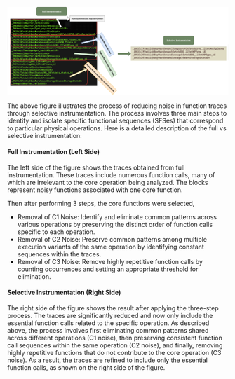 ![case_study full vs selective](full_vs_selective.png)

The above figure illustrates the process of reducing noise in function traces through selective instrumentation. The process involves three main steps to identify and isolate specific functional sequences (SFSes) that correspond to particular physical operations. Here is a detailed description of the full vs selective instrumentation:

#### Full Instrumentation (Left Side)
The left side of the figure shows the traces obtained from full instrumentation. These traces include numerous function calls, many of which are irrelevant to the core operation being analyzed. The blocks represent noisy functions associated with one core function.

Then after performing 3 steps, the core functions were selected,
 - Removal of C1 Noise: Identify and eliminate common patterns across various operations by preserving the distinct order of function calls specific to each operation.
 - Removal of C2 Noise: Preserve common patterns among multiple execution variants of the same operation by identifying constant sequences within the traces.
 - Removal of C3 Noise: Remove highly repetitive function calls by counting occurrences and setting an appropriate threshold for elimination.

#### Selective Instrumentation (Right Side)
The right side of the figure shows the result after applying the three-step process. The traces are significantly reduced and now only include the essential function calls related to the specific operation. As described above, the process involves first eliminating common patterns shared across different operations (C1 noise), then preserving consistent function call sequences within the same operation (C2 noise), and finally, removing highly repetitive functions that do not contribute to the core operation (C3 noise). As a result, the traces are refined to include only the essential function calls, as shown on the right side of the figure.



